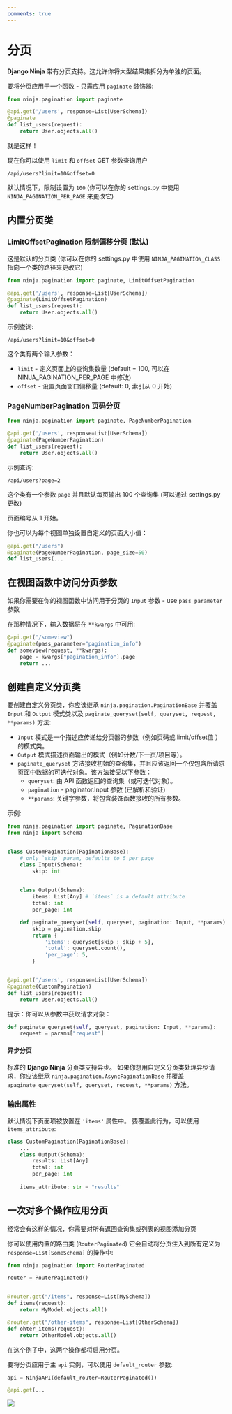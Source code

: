 ```yaml
---
comments: true
---
```

# 分页

**Django Ninja** 带有分页支持。这允许你将大型结果集拆分为单独的页面。


要将分页应用于一个函数 - 只需应用 `paginate` 装饰器:

```python hl_lines="1 4"
from ninja.pagination import paginate

@api.get('/users', response=List[UserSchema])
@paginate
def list_users(request):
    return User.objects.all()
```


就是这样！

现在你可以使用 `limit` 和 `offset` GET 参数查询用户

```
/api/users?limit=10&offset=0
```

默认情况下，限制设置为 `100` (你可以在你的 settings.py 中使用 `NINJA_PAGINATION_PER_PAGE` 来更改它)


## 内置分页类

### LimitOffsetPagination 限制偏移分页 (默认)

这是默认的分页类 (你可以在你的 settings.py 中使用 `NINJA_PAGINATION_CLASS` 指向一个类的路径来更改它)

```python hl_lines="1 4"
from ninja.pagination import paginate, LimitOffsetPagination

@api.get('/users', response=List[UserSchema])
@paginate(LimitOffsetPagination)
def list_users(request):
    return User.objects.all()
```

示例查询:
```
/api/users?limit=10&offset=0
```

这个类有两个输入参数：

 - `limit` - 定义页面上的查询集数量 (default = 100, 可以在 NINJA_PAGINATION_PER_PAGE 中修改)
 - `offset` - 设置页面窗口偏移量 (default: 0, 索引从 0 开始)


### PageNumberPagination 页码分页
```python hl_lines="1 4"
from ninja.pagination import paginate, PageNumberPagination

@api.get('/users', response=List[UserSchema])
@paginate(PageNumberPagination)
def list_users(request):
    return User.objects.all()
```

示例查询:
```
/api/users?page=2
```

这个类有一个参数 `page` 并且默认每页输出 100 个查询集  (可以通过 settings.py 更改)

页面编号从 1 开始。

你也可以为每个视图单独设置自定义的页面大小值：

```python hl_lines="2"
@api.get("/users")
@paginate(PageNumberPagination, page_size=50)
def list_users(...
```



## 在视图函数中访问分页参数

如果你需要在你的视图函数中访问用于分页的 `Input` 参数 - use `pass_parameter` 参数

在那种情况下，输入数据将在 `**kwargs` 中可用:

```python hl_lines="2 4"
@api.get("/someview")
@paginate(pass_parameter="pagination_info")
def someview(request, **kwargs):
    page = kwargs["pagination_info"].page
    return ...
```


## 创建自定义分页类

要创建自定义分页类，你应该继承 `ninja.pagination.PaginationBase` 并覆盖 `Input` 和 `Output` 模式类以及 `paginate_queryset(self, queryset, request, **params)` 方法:

 - `Input` 模式是一个描述应传递给分页器的参数（例如页码或 limit/offset值 ）的模式类。
 - `Output` 模式描述页面输出的模式（例如计数/下一页/项目等）。
 - `paginate_queryset` 方法接收初始的查询集，并且应该返回一个仅包含所请求页面中数据的可迭代对象。该方法接受以下参数：
    - `queryset`: 由 API 函数返回的查询集（或可迭代对象）。
    - `pagination` -  paginator.Input 参数 (已解析和验证)
    - `**params`: 关键字参数，将包含装饰函数接收的所有参数。


示例:

```python hl_lines="7 11 16 26"
from ninja.pagination import paginate, PaginationBase
from ninja import Schema


class CustomPagination(PaginationBase):
    # only `skip` param, defaults to 5 per page
    class Input(Schema):
        skip: int
        

    class Output(Schema):
        items: List[Any] # `items` is a default attribute
        total: int
        per_page: int

    def paginate_queryset(self, queryset, pagination: Input, **params):
        skip = pagination.skip
        return {
            'items': queryset[skip : skip + 5],
            'total': queryset.count(),
            'per_page': 5,
        }


@api.get('/users', response=List[UserSchema])
@paginate(CustomPagination)
def list_users(request):
    return User.objects.all()
```

提示：你可以从参数中获取请求对象：

```python
def paginate_queryset(self, queryset, pagination: Input, **params):
    request = params["request"]
```

#### 异步分页

标准的 **Django Ninja** 分页类支持异步。 如果你想用自定义分页类处理异步请求，你应该继承 `ninja.pagination.AsyncPaginationBase` 并覆盖 `apaginate_queryset(self, queryset, request, **params)` 方法。

### 输出属性

默认情况下页面项被放置在 `'items'` 属性中。 要覆盖此行为，可以使用  `items_attribute`:

```python hl_lines="4 8"
class CustomPagination(PaginationBase):
    ...
    class Output(Schema):
        results: List[Any]
        total: int
        per_page: int
    
    items_attribute: str = "results"

```


## 一次对多个操作应用分页

经常会有这样的情况，你需要对所有返回查询集或列表的视图添加分页

你可以使用内置的路由类 (`RouterPaginated`) 它会自动将分页注入到所有定义为 `response=List[SomeSchema]` 的操作中:

```python hl_lines="1 3 6 10"
from ninja.pagination import RouterPaginated

router = RouterPaginated()


@router.get("/items", response=List[MySchema])
def items(request):
    return MyModel.objects.all()

@router.get("/other-items", response=List[OtherSchema])
def ohter_items(request):
    return OtherModel.objects.all()

```

在这个例子中，这两个操作都将启用分页。

要将分页应用于主 `api` 实例，可以使用 `default_router` 参数:


```python
api = NinjaAPI(default_router=RouterPaginated())

@api.get(...
```

<img style="object-fit: cover; object-position: 50% 50%;" loading="lazy" fetchpriority="auto" aria-hidden="true" draggable="false" src="https://picsum.photos/825/47.jpg">
